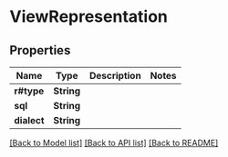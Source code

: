 # ViewRepresentation

## Properties
Name | Type | Description | Notes
------------ | ------------- | ------------- | -------------
**r#type** | **String** |  | 
**sql** | **String** |  | 
**dialect** | **String** |  | 

[[Back to Model list]](../README.md#documentation-for-models) [[Back to API list]](../README.md#documentation-for-api-endpoints) [[Back to README]](../README.md)


